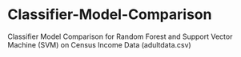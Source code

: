 # Classifier-Model-Comparison
Classifier Model Comparison for Random Forest and Support Vector Machine (SVM) on Census Income Data (adultdata.csv)
